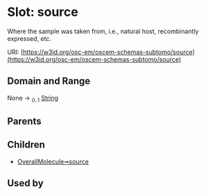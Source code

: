 
# Slot: source

Where the sample was taken from, i.e., natural host, recombinantly expressed, etc.

URI: [https://w3id.org/osc-em/oscem-schemas-subtomo/source](https://w3id.org/osc-em/oscem-schemas-subtomo/source)


## Domain and Range

None &#8594;  <sub>0..1</sub> [String](types/String.md)

## Parents


## Children

 *  [OverallMolecule➞source](OverallMolecule_source.md)

## Used by

